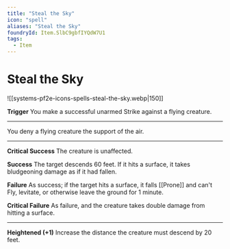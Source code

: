 ```yaml
---
title: "Steal the Sky"
icon: "spell"
aliases: "Steal the Sky"
foundryId: Item.SlbC9gbfIYQdW7U1
tags:
  - Item
---
```


# Steal the Sky
![[systems-pf2e-icons-spells-steal-the-sky.webp|150]]

**Trigger** You make a successful unarmed Strike against a flying creature.

* * *

You deny a flying creature the support of the air.

* * *

**Critical Success** The creature is unaffected.

**Success** The target descends 60 feet. If it hits a surface, it takes bludgeoning damage as if it had fallen.

**Failure** As success; if the target hits a surface, it falls [[Prone]] and can't Fly, levitate, or otherwise leave the ground for 1 minute.

**Critical Failure** As failure, and the creature takes double damage from hitting a surface.

* * *

**Heightened (+1)** Increase the distance the creature must descend by 20 feet.
